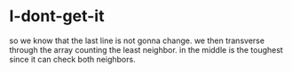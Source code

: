 # I-dont-get-it
so we know that the last line is not gonna change. we then transverse through the array counting the least neighbor. in the middle
is the toughest since it can check both neighbors.
